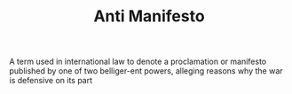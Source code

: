---
title: Anti Manifesto
permalink: "/definitions/anti-manifesto.html"
body: A term used in international law to denote a proclamation or manifesto published
  by one of two belliger-ent powers, alleging reasons why the war is defensive on
  its part
published_at: '2018-07-07'
layout: post
---